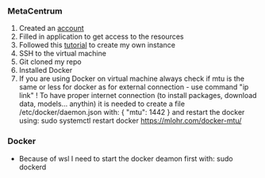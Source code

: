 ### MetaCentrum
1. Created an [account](https://metavo.metacentrum.cz/osobniv3/wayf/proxy.jsp?locale=en&target=https%3A%2F%2Fsignup.e-infra.cz%2Ffed%2Fregistrar%2F%3Fvo%3Dmeta%26locale%3Den)
2. Filled in application to get access to the resources
3. Followed this [tutorial](https://docs.cloud.muni.cz/cloud/quick-start/) to create my own instance 
4. SSH to the virtual machine
5. Git cloned my repo
6. Installed Docker
7. If you are using Docker on virtual machine always check if mtu is the same or less for docker as for external connection - use command "ip link" ! To have proper internet connection (to install packages, download data, models... anythin) it is needed to create a file /etc/docker/daemon.json with:
{
	"mtu": 1442
}
and restart the docker using: sudo systemctl restart docker
https://mlohr.com/docker-mtu/

### Docker
* Because of wsl I need to start the docker deamon first with: sudo dockerd
